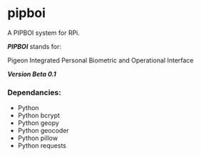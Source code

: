 # pipboi

A PIPBOI system for RPi.

***PIPBOI*** stands for:

Pigeon Integrated Personal Biometric and Operational Interface

***Version Beta 0.1***

### Dependancies:

- Python
- Python bcrypt
- Python geopy
- Python geocoder
- Python pillow
- Python requests
